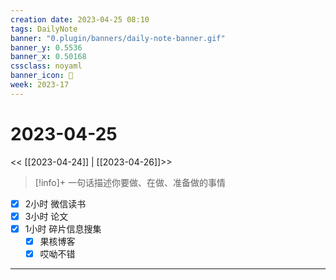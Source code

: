 ```yaml
---
creation date: 2023-04-25 08:10
tags: DailyNote
banner: "0.plugin/banners/daily-note-banner.gif"
banner_y: 0.5536
banner_x: 0.50168
cssclass: noyaml
banner_icon: 💌
week: 2023-17
---
```


# 2023-04-25

<< [[2023-04-24]] | [[2023-04-26]]>>


> [!info]+ 一句话描述你要做、在做、准备做的事情
> 


- [x] 2小时 微信读书
- [x] 3小时 论文
- [x] 1小时 碎片信息搜集
	- [x] 果核博客
	- [x] 哎呦不错

---

